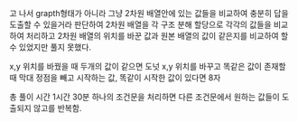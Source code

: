 고 나서 grapth형태가 아니라 그냥 2차원 배열안에 있는 값들을 비교하여
충분히 답을 도출할 수 있을거라 판단하여 2차원 배열을 각 구조 분해 할당으로 각각의 값들을 비교하여 처리하고 2차원 배열의 위치를 바꾼 값과 원본 배열의 값이 같은지를 비교하여 할 수 있었지만 풀지 못했다.

x,y 위치를 바꿨을 때 두개의 값이 같으면 도넛
x,y 위치를 바꾸고 똑같은 값이 존재할 때 막대
정점을 빼고 시작하는 값, 똑같이 시작한 값이 있다면 8자

총 풀이 시간 1시간 30분
하나의 조건문을 처리하면 다른 조건문에서 원하는 값들이 도출되지 않고를 반복함.
